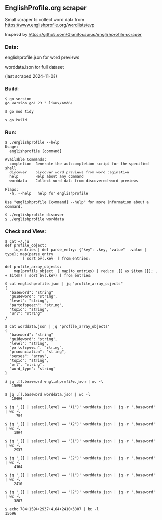  
## EnglishProfile.org scraper

Small scraper to collect word data from https://www.englishprofile.org/wordlists/evp

Inspired by https://github.com/Granitosaurus/englishprofile-scraper

### Data:

englishprofile.json for word previews

worddata.json for full dataset

(last scraped 2024-11-08)

### Build:

```
$ go version
go version go1.23.3 linux/amd64

$ go mod tidy

$ go build
```

### Run:

```
$ ./englishprofile --help
Usage:
  englishprofile [command]

Available Commands:
  completion  Generate the autocompletion script for the specified shell
  discover    Discover word previews from word pagination
  help        Help about any command
  worddata    Collect word data from discovered word previews

Flags:
  -h, --help   help for englishprofile

Use "englishprofile [command] --help" for more information about a command.

$ ./englishprofile discover
$ ./englishprofile worddata
```

### Check and View:

```
$ cat ~/.jq
def profile_object:
    to_entries | def parse_entry: {"key": .key, "value": .value | type}; map(parse_entry)
        | sort_by(.key) | from_entries;

def profile_array_objects:
    map(profile_object) | map(to_entries) | reduce .[] as $item ([]; . + $item) | sort_by(.key) | from_entries;

$ cat englishprofile.json | jq "profile_array_objects"
{
  "baseword": "string",
  "guideword": "string",
  "level": "string",
  "partofspeech": "string",
  "topic": "string",
  "url": "string"
}

$ cat worddata.json | jq "profile_array_objects"
{
  "baseword": "string",
  "guideword": "string",
  "level": "string",
  "partofspeech": "string",
  "pronunciation": "string",
  "senses": "array",
  "topic": "string",
  "url": "string",
  "word_type": "string"
}

$ jq .[].baseword englishprofile.json | wc -l
   15696

$ jq .[].baseword worddata.json | wc -l
   15696

$ jq '.[] | select(.level == "A1")' worddata.json | jq -r '.baseword' | wc -l
     784

$ jq '.[] | select(.level == "A2")' worddata.json | jq -r '.baseword' | wc -l
    1594

$ jq '.[] | select(.level == "B1")' worddata.json | jq -r '.baseword' | wc -l
    2937

$ jq '.[] | select(.level == "B2")' worddata.json | jq -r '.baseword' | wc -l
    4164

$ jq '.[] | select(.level == "C1")' worddata.json | jq -r '.baseword' | wc -l
    2410

$ jq '.[] | select(.level == "C2")' worddata.json | jq -r '.baseword' | wc -l
    3807

$ echo 784+1594+2937+4164+2410+3807 | bc -l
15696
```
